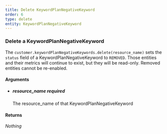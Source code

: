 ```yaml
---
title: Delete KeywordPlanNegativeKeyword 
order: 6
type: delete
entity: KeywordPlanNegativeKeyword 
---
```


### Delete a KeywordPlanNegativeKeyword 

The `customer.keywordPlanNegativeKeywords.delete(resource_name)` sets the `status` field of a KeywordPlanNegativeKeyword to `REMOVED`. Those entities and their metrics will continue to exist, but they will be read-only. Removed entities cannot be re-enabled.


#### Arguments

-   ##### resource_name _required_
    The resource_name of that KeywordPlanNegativeKeyword


#### Returns

_Nothing_